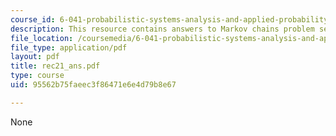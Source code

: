 ```yaml
---
course_id: 6-041-probabilistic-systems-analysis-and-applied-probability-spring-2006
description: This resource contains answers to Markov chains problem set.
file_location: /coursemedia/6-041-probabilistic-systems-analysis-and-applied-probability-spring-2006/95562b75faeec3f86471e6e4d79b8e67_rec21_ans.pdf
file_type: application/pdf
layout: pdf
title: rec21_ans.pdf
type: course
uid: 95562b75faeec3f86471e6e4d79b8e67

---
```

None